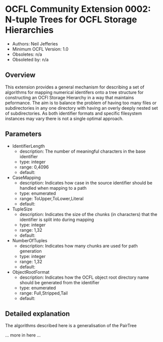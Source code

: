 # OCFL Community Extension 0002: N-tuple Trees for OCFL Storage Hierarchies

  * Authors: Neil Jefferies
  * Minimum OCFL Version: 1.0
  * Obsoletes: n/a
  * Obsoleted by: n/a

## Overview

This extension provides a general mechanism for describing a set of algorithms for mapping numerical identifers onto a tree structure for constructing an OCFl Storage Hierarchy in a way that maintains peformance. The aim is to balance the problem of having too many files or subdirectories in any one directory with having an overly deeply nested set of subdirectories. As both identifier formats and specific filesystem instances may vary there is not a single optimal approach.       

## Parameters

* IdentifierLength
  * description: The number of meaningful characters in the base identifier 
  * type: integer
  * range: 0,4096
  * default:
* CaseMapping
  * description: Indicates how case in the source identifier should be handled when mapping to a path
  * type: enumerated
  * range: ToUpper,ToLower,Literal
  * default:
* TupleSize
  * description: Indicates the size of the chunks (in characters) that the identifier is split into during mapping
  * type: integer
  * range: 1,32
  * default:
* NumberOfTuples
  * description: Indicates how many chunks are used for path generation
  * type: integer
  * range: 1,32
  * default:
* ObjectRootFormat
  * description: Indicates how the OCFL object root directory name should be generated from the identifier
  * type: enumerated
  * range: Full,Stripped,Tail
  * default:

## Detailed explanation

The algorithms described here is a generalisation of the PairTree 

... more in here ...
